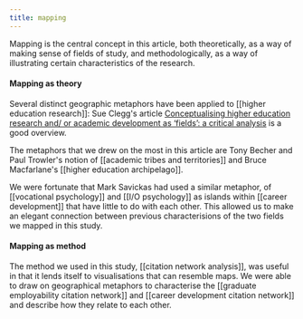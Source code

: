 ```yaml
---
title: mapping
---
```

Mapping is the central concept in this article, both theoretically, as a way of making sense of fields of study, and methodologically, as a way of illustrating certain characteristics of the research. 

#### Mapping as theory
Several distinct geographic metaphors have been applied to [[higher education research]]: Sue Clegg's article [Conceptualising higher education research and/
or academic development as ‘fields’: a critical analysis](https://doi.org/10.1080/07294360.2012.690369) is a good overview. 

The metaphors that we drew on the most in this article are Tony Becher and Paul Trowler's notion of [[academic tribes and territories]] and Bruce Macfarlane's [[higher education archipelago]]. 

We were fortunate that Mark Savickas had used a similar metaphor, of [[vocational psychology]] and [[I/O psychology]] as islands within [[career development]] that  have little to do with each other. This allowed us to make an elegant connection between previous characterisions of the two fields we mapped in this study. 

#### Mapping as method
The method we used in this study, [[citation network analysis]], was useful in that it lends itself to visualisations that can resemble maps. We were able to draw on geographical metaphors to characterise the [[graduate employability citation network]] and [[career development citation network]] and describe how they relate to each other. 
